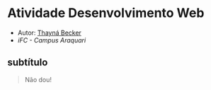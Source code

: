 # Atividade Desenvolvimento Web 

- Autor: [Thayná Becker](https://github.com/thaynabecker)
- *iFC - Campus Araquari*

## subtítulo

>Não dou!